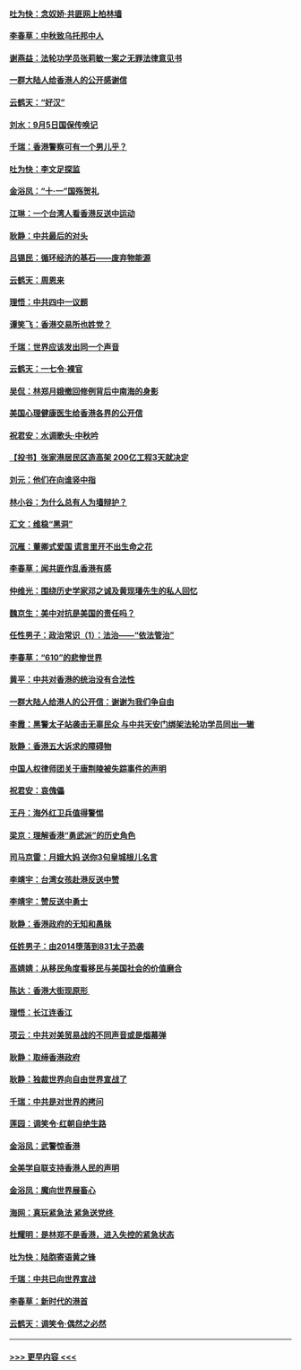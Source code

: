#### [吐为快：念奴娇‧共匪网上柏林墙](../pages/nsc993/n11519122.md?t=09140355) 
#### [李春草：中秋致乌托邦中人](../pages/nsc993/n11518776.md?t=09140355) 
#### [谢燕益：法轮功学员张莉敏一案之无罪法律意见书](../pages/nsc993/n11517600.md?t=09140355) 
#### [一群大陆人给香港人的公开感谢信](../pages/nsc993/n11514797.md?t=09140355) 
#### [云鹤天：“好汉”](../pages/nsc993/n11513536.md?t=09140355) 
#### [刘水：9月5日国保传唤记](../pages/nsc993/n11513460.md?t=09140355) 
#### [千瑞：香港警察可有一个男儿乎？](../pages/nsc993/n11513109.md?t=09140355) 
#### [吐为快：李文足探监](../pages/nsc993/n11509622.md?t=09140355) 
#### [金浴凤：“十‧一”国殇贺礼](../pages/nsc993/n11509593.md?t=09140355) 
#### [江琳：一个台湾人看香港反送中运动](../pages/nsc993/n11509211.md?t=09140355) 
#### [耿静：中共最后的对头](../pages/nsc993/n11508308.md?t=09140355) 
#### [吕锡民：循环经济的基石——废弃物能源](../pages/nsc993/n11508212.md?t=09140355) 
#### [云鹤天：周恩来](../pages/nsc993/n11508055.md?t=09140355) 
#### [理悟：中共四中一议题](../pages/nsc993/n11507782.md?t=09140355) 
#### [谭笑飞：香港交易所也姓党？](../pages/nsc993/n11507753.md?t=09140355) 
#### [千瑞：世界应该发出同一个声音](../pages/nsc993/n11507290.md?t=09140355) 
#### [云鹤天：一七令‧裸官](../pages/nsc993/n11507177.md?t=09140355) 
#### [吴侃：林郑月娥撤回修例背后中南海的身影](../pages/nsc993/n11506876.md?t=09140355) 
#### [美国心理健康医生给香港各界的公开信](../pages/nsc993/n11506809.md?t=09140355) 
#### [祝君安：水调歌头‧中秋吟](../pages/nsc993/n11506758.md?t=09140355) 
#### [【投书】张家港居民区造高架 200亿工程3天就决定](../pages/nsc993/n11506682.md?t=09140355) 
#### [刘元：他们在向谁竖中指](../pages/nsc993/n11505384.md?t=09140355) 
#### [林小谷：为什么总有人为墙辩护？](../pages/nsc993/n11505226.md?t=09140355) 
#### [汇文：维稳“黑洞”](../pages/nsc993/n11504347.md?t=09140355) 
#### [沉雁：董卿式爱国 谎言里开不出生命之花](../pages/nsc993/n11503215.md?t=09140355) 
#### [李春草：闻共匪作乱香港有感](../pages/nsc993/n11503072.md?t=09140355) 
#### [仲维光：围绕历史学家邓之诚及黄现璠先生的私人回忆](../pages/nsc993/n11501330.md?t=09140355) 
#### [魏京生：美中对抗是美国的责任吗？](../pages/nsc993/n11500723.md?t=09140355) 
#### [任性男子：政治常识（1）：法治——“依法管治”](../pages/nsc993/n11500791.md?t=09140355) 
#### [李春草：“610”的悲惨世界](../pages/nsc993/n11501141.md?t=09140355) 
#### [黄平：中共对香港的统治没有合法性](../pages/nsc993/n11499473.md?t=09140355) 
#### [一群大陆人给港人的公开信：谢谢为我们争自由](../pages/nsc993/n11500402.md?t=09140355) 
#### [李霞：黑警太子站袭击无辜民众 与中共天安门绑架法轮功学员同出一辙](../pages/nsc993/n11499805.md?t=09140355) 
#### [耿静：香港五大诉求的障碍物](../pages/nsc993/n11497578.md?t=09140355) 
#### [中国人权律师团关于唐荆陵被失踪事件的声明](../pages/nsc993/n11500014.md?t=09140355) 
#### [祝君安：哀傀儡](../pages/nsc993/n11499776.md?t=09140355) 
#### [王丹：海外红卫兵值得警惕](../pages/nsc993/n11498138.md?t=09140355) 
#### [梁京：理解香港“勇武派”的历史角色](../pages/nsc993/n11498006.md?t=09140355) 
#### [司马京雷：月娥大妈  送你3句皇城根儿名言](../pages/nsc993/n11497885.md?t=09140355) 
#### [李靖宇：台湾女孩赴港反送中赞](../pages/nsc993/n11497721.md?t=09140355) 
#### [李靖宇：赞反送中勇士](../pages/nsc993/n11497452.md?t=09140355) 
#### [耿静：香港政府的无知和愚昧](../pages/nsc993/n11494238.md?t=09140355) 
#### [任姓男子：由2014堕落到831太子恐袭](../pages/nsc993/n11496683.md?t=09140355) 
#### [高婧婧：从移民角度看移民与美国社会的价值磨合](../pages/nsc993/n11495757.md?t=09140355) 
#### [陈达：香港大街现原形 ](../pages/nsc993/n11495441.md?t=09140355) 
#### [理悟：长江连香江](../pages/nsc993/n11495377.md?t=09140355) 
#### [项云：中共对美贸易战的不同声音或是烟幕弹](../pages/nsc993/n11494929.md?t=09140355) 
#### [耿静：取缔香港政府](../pages/nsc993/n11494218.md?t=09140355) 
#### [耿静：独裁世界向自由世界宣战了](../pages/nsc993/n11494190.md?t=09140355) 
#### [千瑞：中共是对世界的拷问](../pages/nsc993/n11493021.md?t=09140355) 
#### [莲园：调笑令‧红朝自绝生路](../pages/nsc993/n11493011.md?t=09140355) 
#### [金浴凤：武警惊香港](../pages/nsc993/n11492994.md?t=09140355) 
#### [全美学自联支持香港人民的声明](../pages/nsc993/n11492630.md?t=09140355) 
#### [金浴凤：魔向世界展畜心](../pages/nsc993/n11492599.md?t=09140355) 
#### [海网：真玩紧急法 紧急送党终 ](../pages/nsc993/n11492535.md?t=09140355) 
#### [杜耀明：是林郑不是香港，进入失控的紧急状态](../pages/nsc993/n11491420.md?t=09140355) 
#### [吐为快：陆胞寄语黄之锋](../pages/nsc993/n11491117.md?t=09140355) 
#### [千瑞：中共已向世界宣战](../pages/nsc993/n11490123.md?t=09140355) 
#### [李春草：新时代的港首](../pages/nsc993/n11489864.md?t=09140355) 
#### [云鹤天：调笑令·偶然之必然](../pages/nsc993/n11489701.md?t=09140355) 

----
#### [ >>> 更早内容 <<< ](../indexes/nsc993-earlier.md)
